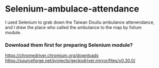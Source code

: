 # Selenium-ambulace-attendance
I used Selenium to grab down the Taiwan Douliu ambulance attenendance, and I drew the place who called the ambulance to the map by folium module.
### Download them first for preparing Selenium module?
https://chromedriver.chromium.org/downloads
https://sourceforge.net/projects/geckodriver.mirror/files/v0.30.0/
